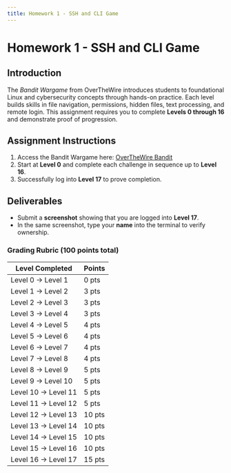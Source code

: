 ```yaml
---
title: Homework 1 - SSH and CLI Game
---
```

# Homework 1 - SSH and CLI Game

## Introduction

The *Bandit Wargame* from OverTheWire introduces students to foundational Linux and cybersecurity concepts through hands-on practice. Each level builds skills in file navigation, permissions, hidden files, text processing, and remote login. This assignment requires you to complete **Levels 0 through 16** and demonstrate proof of progression.

## Assignment Instructions

1. Access the Bandit Wargame here: <a href="https://overthewire.org/wargames/bandit/" target="_blank">OverTheWire Bandit</a>
2. Start at **Level 0** and complete each challenge in sequence up to **Level 16**.
3. Successfully log into **Level 17** to prove completion.


## Deliverables

* Submit a **screenshot** showing that you are logged into **Level 17**.
* In the same screenshot, type your **name** into the terminal to verify ownership.


### **Grading Rubric (100 points total)**

| **Level Completed** | **Points** |
| ------------------- | ---------- |
| Level 0 → Level 1   | 0 pts      |
| Level 1 → Level 2   | 3 pts      |
| Level 2 → Level 3   | 3 pts      |
| Level 3 → Level 4   | 3 pts      |
| Level 4 → Level 5   | 4 pts      |
| Level 5 → Level 6   | 4 pts      |
| Level 6 → Level 7   | 4 pts      |
| Level 7 → Level 8   | 4 pts      |
| Level 8 → Level 9   | 5 pts      |
| Level 9 → Level 10  | 5 pts      |
| Level 10 → Level 11 | 5 pts      |
| Level 11 → Level 12 | 5 pts      |
| Level 12 → Level 13 | 10 pts     |
| Level 13 → Level 14 | 10 pts     |
| Level 14 → Level 15 | 10 pts     |
| Level 15 → Level 16 | 10 pts     |
| Level 16 → Level 17 | 15 pts     |